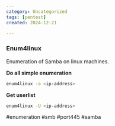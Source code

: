 ```yaml
---
category: Uncategorized
tags: [pentest]
created: 2024-12-21

---
```

### Enum4linux 

Enumeration of Samba on linux machines.

**Do all simple enumeration**
```bash
enum4linux -a <ip-address>
```

**Get userlist**
```bash
enum4linux -U <ip-address>
```


#enumeration #smb #port445 #samba
